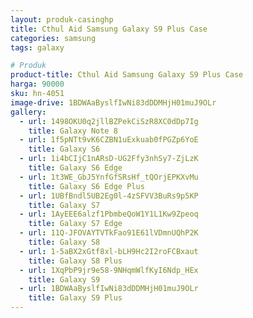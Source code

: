 ```yaml
---
layout: produk-casinghp
title: Cthul Aid Samsung Galaxy S9 Plus Case
categories: samsung
tags: galaxy

# Produk
product-title: Cthul Aid Samsung Galaxy S9 Plus Case
harga: 90000
sku: hn-4051
image-drive: 1BDWAaByslfIwNi83dDDMHjH01muJ9OLr
gallery:
  - url: 1498OKU0q2jllBZPekCiSzR8XC0dDp7Ig
    title: Galaxy Note 8
  - url: 1f5pNTt9vK6CZBN1uExkuab0fPGZp6YoE
    title: Galaxy S6
  - url: 1i4bCIjC1nARsD-UG2Ffy3nhSy7-ZjLzK
    title: Galaxy S6 Edge
  - url: 1t3WE_GbJ5YnfGfSRsHf_tQOrjEPKXvMu
    title: Galaxy S6 Edge Plus
  - url: 1UBfBndl5UB2Eg0l-4zSFVV3BuRs9p5KP
    title: Galaxy S7
  - url: 1AyEEE6alzf1PbmbeQoW1Y1L1Kw9Zpeoq
    title: Galaxy S7 Edge
  - url: 11Q-JFOVAYTVTkFao91E61lVDmnUQhP2K
    title: Galaxy S8
  - url: 1-5aBX2xGtf8xl-bLH9Hc2I2roFCBxaut
    title: Galaxy S8 Plus
  - url: 1XqPbP9jr9e58-9NHqmWlfKyI6Ndp_HEx
    title: Galaxy S9
  - url: 1BDWAaByslfIwNi83dDDMHjH01muJ9OLr
    title: Galaxy S9 Plus
---
```


